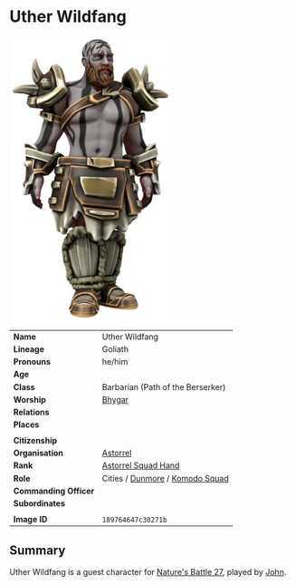# Uther Wildfang

<img src="https://raw.githubusercontent.com/jesskelsall/astarus-images/main/characters/portraits/189764647c30271b.png" height="500" />

|||
| --- | --- |
| **Name** | Uther Wildfang | character.3
| **Lineage** | Goliath |
| **Pronouns** | he/him |
| **Age** | |
| **Class** | Barbarian (Path of the Berserker) |
| **Worship** | [Bhygar](../gods/deities/bhygar.md) |
| **Relations** | |
| **Places** | |
|||
| **Citizenship** | |
| **Organisation** | [Astorrel](../organisations/astorrel/astorrel.md) |
| **Rank** | [Astorrel Squad Hand](../organisations/astorrel/ranks/astorrel-squad-hand.md) |
| **Role** | Cities / [Dunmore](../places/cities/dunmore.md) / [Komodo Squad](../organisations/astorrel/squads/komodo-squad.md) |
| **Commanding Officer** | |
| **Subordinates** | |
|||
| **Image ID** | `189764647c30271b` |

## Summary

Uther Wildfang is a guest character for [Nature's Battle 27](../storylines/ended/natures-battle-27.md), played by [John](../players/john.md).
